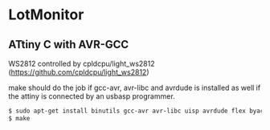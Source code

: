 # LotMonitor

## ATtiny C with AVR-GCC

WS2812 controlled by cpldcpu/light_ws2812 (https://github.com/cpldcpu/light_ws2812)

make should do the job if gcc-avr, avr-libc and avrdude is installed as well if the
attiny is connected by an usbasp programmer.

```bash
$ sudo apt-get install binutils gcc-avr avr-libc uisp avrdude flex byacc bison
$ make
```
